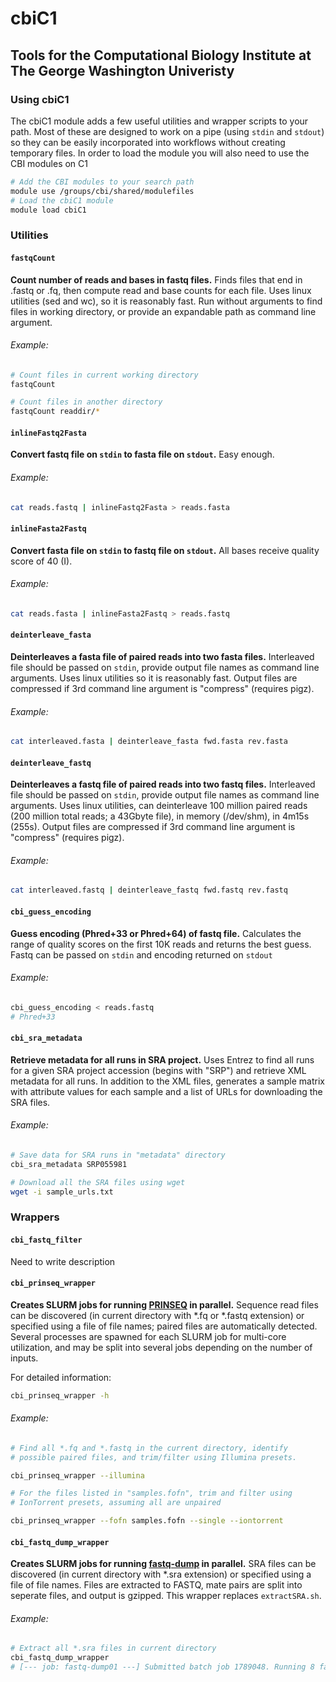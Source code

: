 # cbiC1

## Tools for the Computational Biology Institute at The George Washington Univeristy

### Using cbiC1

The cbiC1 module adds a few useful utilities and wrapper scripts to your path.
Most of these are designed to work on a pipe (using `stdin` and `stdout`) so they can be
easily incorporated into workflows without creating temporary files. In order to load the
module you will also need to use the CBI modules on C1

```bash
# Add the CBI modules to your search path
module use /groups/cbi/shared/modulefiles 
# Load the cbiC1 module
module load cbiC1
```

### Utilities

#### `fastqCount`

**Count number of reads and bases in fastq files.** Finds files that end in .fastq or .fq,
then compute read and base counts for each file. Uses linux utilities (sed and wc), so it
is reasonably fast. Run without arguments to find files in working directory, or provide
an expandable path as command line argument.

###### Example:
```bash
# Count files in current working directory
fastqCount

# Count files in another directory
fastqCount readdir/*
```

#### `inlineFastq2Fasta`

**Convert fastq file on `stdin` to fasta file on `stdout`.** Easy enough.

###### Example:
```bash
cat reads.fastq | inlineFastq2Fasta > reads.fasta
```

#### `inlineFasta2Fastq`

**Convert fasta file on `stdin` to fastq file on `stdout`.** All bases receive quality score of 40 (I).

###### Example:
```bash
cat reads.fasta | inlineFasta2Fastq > reads.fastq
```

#### `deinterleave_fasta`

**Deinterleaves a fasta file of paired reads into two fasta files.** Interleaved file should be
passed on `stdin`, provide output file names as command line arguments. Uses linux utilities 
so it is reasonably fast. Output files are compressed if 3rd command line argument
is "compress" (requires pigz).

###### Example:
```bash
cat interleaved.fasta | deinterleave_fasta fwd.fasta rev.fasta
```

#### `deinterleave_fastq`

**Deinterleaves a fastq file of paired reads into two fastq files.** Interleaved file should be
passed on `stdin`, provide output file names as command line arguments. Uses linux utilities,
can deinterleave 100 million paired reads (200 million total reads; a 43Gbyte file), in 
memory (/dev/shm), in 4m15s (255s). Output files are compressed if 3rd command line argument
is "compress" (requires pigz).

###### Example:
```bash
cat interleaved.fastq | deinterleave_fastq fwd.fastq rev.fastq
```

#### `cbi_guess_encoding`

**Guess encoding (Phred+33 or Phred+64) of fastq file.** Calculates the range of quality scores
on the first 10K reads and returns the best guess. Fastq can be passed on `stdin` and encoding
returned on `stdout`

###### Example:
```bash
cbi_guess_encoding < reads.fastq
# Phred+33
```

#### `cbi_sra_metadata`

**Retrieve metadata for all runs in SRA project.** Uses Entrez to find all runs for
a given SRA project accession (begins with "SRP") and retrieve XML metadata for all
runs. In addition to the XML files, generates a sample matrix with attribute values for
each sample and a list of URLs for downloading the SRA files.

###### Example:
```bash
# Save data for SRA runs in "metadata" directory
cbi_sra_metadata SRP055981

# Download all the SRA files using wget
wget -i sample_urls.txt
```

### Wrappers

#### `cbi_fastq_filter`

Need to write description

#### `cbi_prinseq_wrapper`

**Creates SLURM jobs for running [PRINSEQ](http://prinseq.sourceforge.net/) in parallel.**
Sequence read files can be discovered (in current directory with *.fq or *.fastq extension) or
specified using a file of file names; paired files are automatically detected. Several processes
are spawned for each SLURM job for multi-core utilization, and may be split into several jobs
depending on the number of inputs.

For detailed information:
```bash
cbi_prinseq_wrapper -h
```

###### Example:
```bash
# Find all *.fq and *.fastq in the current directory, identify
# possible paired files, and trim/filter using Illumina presets.

cbi_prinseq_wrapper --illumina

# For the files listed in "samples.fofn", trim and filter using
# IonTorrent presets, assuming all are unpaired

cbi_prinseq_wrapper --fofn samples.fofn --single --iontorrent
```

#### `cbi_fastq_dump_wrapper`

**Creates SLURM jobs for running [fastq-dump](http://www.ncbi.nlm.nih.gov/books/NBK158900/) in parallel.**
SRA files can be discovered (in current directory with *.sra extension) or
specified using a file of file names. Files are extracted to FASTQ, mate pairs are split 
into seperate files, and output is gzipped. This wrapper replaces `extractSRA.sh`.

###### Example:
```bash
# Extract all *.sra files in current directory
cbi_fastq_dump_wrapper
# [--- job: fastq-dump01 ---] Submitted batch job 1789048. Running 8 fastq-dump processes.
```

